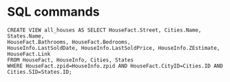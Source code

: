 # SQL commands #

    CREATE VIEW all_houses AS SELECT HouseFact.Street, Cities.Name, States.Name, 
    HouseFact.Bathrooms, HouseFact.Bedrooms, 
    HouseInfo.LastSoldDate, HouseInfo.LastSoldPrice, HouseInfo.ZEstimate, HouseFact.Link 
    FROM HouseFact, HouseInfo, Cities, States 
    WHERE HouseFact.zpid=HouseInfo.zpid AND HouseFact.CityID=Cities.ID AND Cities.SID=States.ID;


